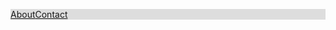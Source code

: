 <html>
  <head>
<style>
ul {
  list-style-type: none;
  margin: 0;
  padding: 0;
  overflow: hidden;
  background-color: #dddddd;
}
li {
  float: left;
}

li a {
  display: block;
  padding: 8px;
}
</style>
</head>
<body>

<ul>
  <li><a href="about.html">About</a></li>
  <li><a href="contact.html">Contact</a></li>
</ul>

<html>
